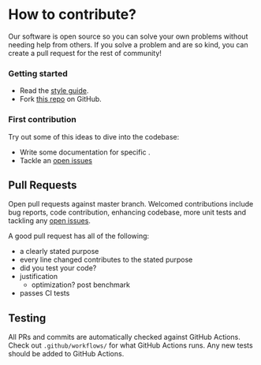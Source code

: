 # How to contribute?

Our software is open source so you can solve your own problems without needing help from others. If you solve a problem and are so kind, you can create a pull request for the rest of community!

### Getting started

* Read the [style guide](style.md).
* Fork [this repo](https://github.com/a1eaiactaest/rere) on GitHub.

### First contribution

Try out some of this ideas to dive into the codebase:

* Write some documentation for specific .
* Tackle an [open issues](https://github.com/a1eaiactaest/rere/issues)

## Pull Requests

Open pull requests against master branch. Welcomed contributions include bug reports, code contribution, enhancing codebase, more unit tests and tackling any [open issues](https://github.com/a1eaiactaest/rere/issues).

A good pull request has all of the following: 
* a clearly stated purpose
* every line changed contributes to the stated purpose
* did you test your code?
* justification
  * optimization? post benchmark
* passes CI tests

## Testing
All PRs and commits are automatically checked against GitHub Actions. Check out `.github/workflows/` for what GitHub Actions runs. Any new tests should be added to GitHub Actions.